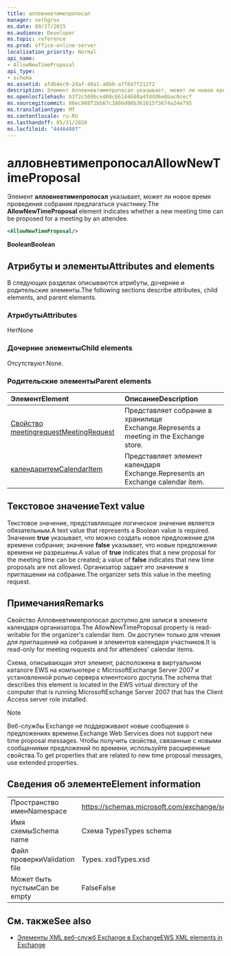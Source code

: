 ```yaml
---
title: алловневтимепропосал
manager: sethgros
ms.date: 09/17/2015
ms.audience: Developer
ms.topic: reference
ms.prod: office-online-server
localization_priority: Normal
api_name:
- AllowNewTimeProposal
api_type:
- schema
ms.assetid: afdb4ec9-2daf-48a1-a0bb-a7f647f212f2
description: Элемент Алловневтимепропосал указывает, может ли новое время проведения собрания предлагаться участнику.
ms.openlocfilehash: b3f2c569bced08c66144680a4fddd6e8bac0cecf
ms.sourcegitcommit: 88ec988f2bb67c1866d06b361615f3674a24e795
ms.translationtype: MT
ms.contentlocale: ru-RU
ms.lasthandoff: 05/31/2020
ms.locfileid: "44464807"
---
```

# <a name="allownewtimeproposal"></a><span data-ttu-id="fd25a-103">алловневтимепропосал</span><span class="sxs-lookup"><span data-stu-id="fd25a-103">AllowNewTimeProposal</span></span>

<span data-ttu-id="fd25a-104">Элемент **алловневтимепропосал** указывает, может ли новое время проведения собрания предлагаться участнику.</span><span class="sxs-lookup"><span data-stu-id="fd25a-104">The **AllowNewTimeProposal** element indicates whether a new meeting time can be proposed for a meeting by an attendee.</span></span> 
  
```xml
<AllowNewTimeProposal/>
```

 <span data-ttu-id="fd25a-105">**Boolean**</span><span class="sxs-lookup"><span data-stu-id="fd25a-105">**Boolean**</span></span>
## <a name="attributes-and-elements"></a><span data-ttu-id="fd25a-106">Атрибуты и элементы</span><span class="sxs-lookup"><span data-stu-id="fd25a-106">Attributes and elements</span></span>

<span data-ttu-id="fd25a-107">В следующих разделах описываются атрибуты, дочерние и родительские элементы.</span><span class="sxs-lookup"><span data-stu-id="fd25a-107">The following sections describe attributes, child elements, and parent elements.</span></span>
  
### <a name="attributes"></a><span data-ttu-id="fd25a-108">Атрибуты</span><span class="sxs-lookup"><span data-stu-id="fd25a-108">Attributes</span></span>

<span data-ttu-id="fd25a-109">Нет</span><span class="sxs-lookup"><span data-stu-id="fd25a-109">None</span></span>
  
### <a name="child-elements"></a><span data-ttu-id="fd25a-110">Дочерние элементы</span><span class="sxs-lookup"><span data-stu-id="fd25a-110">Child elements</span></span>

<span data-ttu-id="fd25a-111">Отсутствуют.</span><span class="sxs-lookup"><span data-stu-id="fd25a-111">None.</span></span>
  
### <a name="parent-elements"></a><span data-ttu-id="fd25a-112">Родительские элементы</span><span class="sxs-lookup"><span data-stu-id="fd25a-112">Parent elements</span></span>

|<span data-ttu-id="fd25a-113">**Элемент**</span><span class="sxs-lookup"><span data-stu-id="fd25a-113">**Element**</span></span>|<span data-ttu-id="fd25a-114">**Описание**</span><span class="sxs-lookup"><span data-stu-id="fd25a-114">**Description**</span></span>|
|:-----|:-----|
|[<span data-ttu-id="fd25a-115">Свойство meetingrequest</span><span class="sxs-lookup"><span data-stu-id="fd25a-115">MeetingRequest</span></span>](meetingrequest.md) <br/> |<span data-ttu-id="fd25a-116">Представляет собрание в хранилище Exchange.</span><span class="sxs-lookup"><span data-stu-id="fd25a-116">Represents a meeting in the Exchange store.</span></span>  <br/> |
|[<span data-ttu-id="fd25a-117">календаритем</span><span class="sxs-lookup"><span data-stu-id="fd25a-117">CalendarItem</span></span>](calendaritem.md) <br/> |<span data-ttu-id="fd25a-118">Представляет элемент календаря Exchange.</span><span class="sxs-lookup"><span data-stu-id="fd25a-118">Represents an Exchange calendar item.</span></span>  <br/> |
   
## <a name="text-value"></a><span data-ttu-id="fd25a-119">Текстовое значение</span><span class="sxs-lookup"><span data-stu-id="fd25a-119">Text value</span></span>

<span data-ttu-id="fd25a-120">Текстовое значение, представляющее логическое значение является обязательным.</span><span class="sxs-lookup"><span data-stu-id="fd25a-120">A text value that represents a Boolean value is required.</span></span> <span data-ttu-id="fd25a-121">Значение **true** указывает, что можно создать новое предложение для времени собрания; значение **false** указывает, что новые предложения времени не разрешены.</span><span class="sxs-lookup"><span data-stu-id="fd25a-121">A value of **true** indicates that a new proposal for the meeting time can be created; a value of **false** indicates that new time proposals are not allowed.</span></span> <span data-ttu-id="fd25a-122">Организатор задает это значение в приглашении на собрание.</span><span class="sxs-lookup"><span data-stu-id="fd25a-122">The organizer sets this value in the meeting request.</span></span> 
  
## <a name="remarks"></a><span data-ttu-id="fd25a-123">Примечания</span><span class="sxs-lookup"><span data-stu-id="fd25a-123">Remarks</span></span>

<span data-ttu-id="fd25a-124">Свойство Алловневтимепропосал доступно для записи в элементе календаря организатора.</span><span class="sxs-lookup"><span data-stu-id="fd25a-124">The AllowNewTimeProposal property is read-writable for the organizer's calendar item.</span></span> <span data-ttu-id="fd25a-125">Он доступен только для чтения для приглашений на собрания и элементов календаря участников.</span><span class="sxs-lookup"><span data-stu-id="fd25a-125">It is read-only for meeting requests and for attendees' calendar items.</span></span>
  
<span data-ttu-id="fd25a-126">Схема, описывающая этот элемент, расположена в виртуальном каталоге EWS на компьютере с MicrosoftExchange Server 2007 и установленной ролью сервера клиентского доступа.</span><span class="sxs-lookup"><span data-stu-id="fd25a-126">The schema that describes this element is located in the EWS virtual directory of the computer that is running MicrosoftExchange Server 2007 that has the Client Access server role installed.</span></span>
  
> [!NOTE]
> <span data-ttu-id="fd25a-127">Веб-службы Exchange не поддерживают новые сообщения о предложениях времени.</span><span class="sxs-lookup"><span data-stu-id="fd25a-127">Exchange Web Services does not support new time proposal messages.</span></span> <span data-ttu-id="fd25a-128">Чтобы получить свойства, связанные с новыми сообщениями предложений по времени, используйте расширенные свойства.</span><span class="sxs-lookup"><span data-stu-id="fd25a-128">To get properties that are related to new time proposal messages, use extended properties.</span></span> 
  
## <a name="element-information"></a><span data-ttu-id="fd25a-129">Сведения об элементе</span><span class="sxs-lookup"><span data-stu-id="fd25a-129">Element information</span></span>

|||
|:-----|:-----|
|<span data-ttu-id="fd25a-130">Пространство имен</span><span class="sxs-lookup"><span data-stu-id="fd25a-130">Namespace</span></span>  <br/> |https://schemas.microsoft.com/exchange/services/2006/types  <br/> |
|<span data-ttu-id="fd25a-131">Имя схемы</span><span class="sxs-lookup"><span data-stu-id="fd25a-131">Schema name</span></span>  <br/> |<span data-ttu-id="fd25a-132">Схема Types</span><span class="sxs-lookup"><span data-stu-id="fd25a-132">Types schema</span></span>  <br/> |
|<span data-ttu-id="fd25a-133">Файл проверки</span><span class="sxs-lookup"><span data-stu-id="fd25a-133">Validation file</span></span>  <br/> |<span data-ttu-id="fd25a-134">Types. xsd</span><span class="sxs-lookup"><span data-stu-id="fd25a-134">Types.xsd</span></span>  <br/> |
|<span data-ttu-id="fd25a-135">Может быть пустым</span><span class="sxs-lookup"><span data-stu-id="fd25a-135">Can be empty</span></span>  <br/> |<span data-ttu-id="fd25a-136">False</span><span class="sxs-lookup"><span data-stu-id="fd25a-136">False</span></span>  <br/> |
   
## <a name="see-also"></a><span data-ttu-id="fd25a-137">См. также</span><span class="sxs-lookup"><span data-stu-id="fd25a-137">See also</span></span>

- [<span data-ttu-id="fd25a-138">Элементы XML веб-служб Exchange в Exchange</span><span class="sxs-lookup"><span data-stu-id="fd25a-138">EWS XML elements in Exchange</span></span>](ews-xml-elements-in-exchange.md)

